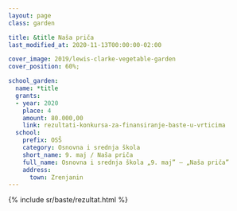 ```yaml
---
layout: page
class: garden

title: &title Naša priča
last_modified_at: 2020-11-13T00:00:00-02:00

cover_image: 2019/lewis-clarke-vegetable-garden
cover_position: 60%;

school_garden:
  name: *title
  grants:
  - year: 2020
    place: 4
    amount: 80.000,00
    link: rezultati-konkursa-za-finansiranje-baste-u-vrticima
  school:
    prefix: OSŠ
    category: Osnovna i srednja škola
    short_name: 9. maj / Naša priča
    full_name: Osnovna i srednja škola „9. maj” — „Naša priča”
    address:
      town: Zrenjanin
---
```


{% include sr/baste/rezultat.html %}

